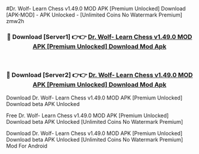#Dr. Wolf- Learn Chess v1.49.0 MOD APK [Premium Unlocked] Download [APK-MOD] - APK Unlocked - [Unlimited Coins No Watermark Premium] zmw2h



<div align="center">

<h3>🔴 Download [Server1] 👉👉 <a href="https://momento.my/?title=Dr._Wolf-_Learn_Chess_v1.49.0_MOD_APK_[Premium_Unlocked]_Download">Dr. Wolf- Learn Chess v1.49.0 MOD APK [Premium Unlocked] Download Mod Apk</a></h3><br>

<h3>🔴 Download [Server2] 👉👉 <a href="https://momento.my/?title=Dr._Wolf-_Learn_Chess_v1.49.0_MOD_APK_[Premium_Unlocked]_Download">Dr. Wolf- Learn Chess v1.49.0 MOD APK [Premium Unlocked] Download Mod Apk</a></h3>
</div>



Download Dr. Wolf- Learn Chess v1.49.0 MOD APK [Premium Unlocked] Download beta APK Unlocked

Free Dr. Wolf- Learn Chess v1.49.0 MOD APK [Premium Unlocked] Download beta APK Unlocked [Unlimited Coins No Watermark Premium]

Download Dr. Wolf- Learn Chess v1.49.0 MOD APK [Premium Unlocked] Download beta APK Unlocked [Unlimited Coins No Watermark Premium] Mod For Android
